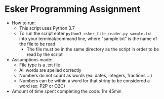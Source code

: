 # Esker Programming Assignment
* How to run:
  * This script uses Python 3.7
  * To run the script enter `python3 esker_file_reader.py sample.txt` into your terminal/command line, where "sample.txt" is the name of the file to be read
    * The file must be in the same directory as the script in order to be read by the script
* Assumptions made:
  * File type is a .txt file
  * All words are spelled correctly
  * Numbers do not count as words (ex: dates, integers, fractions ...)
  * Numbers can be within a word for that string to be considered a word (ex: P2P or O2C)
* Amount of time spent completing the code: 1hr 45min
